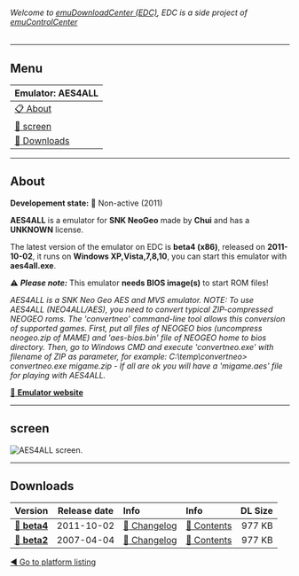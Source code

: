 ###### Welcome to [emuDownloadCenter (EDC)](https://github.com/PhoenixInteractiveNL/emuDownloadCenter/wiki/), EDC is a side project of [emuControlCenter](https://github.com/PhoenixInteractiveNL/emuControlCenter/wiki/)
***
## Menu
| **Emulator: AES4ALL** |
|:---------|
| [:clipboard: About](#about) |
| [:sunrise: screen](#screen) |
| [:floppy_disk: Downloads](#downloads) |
***
## About
**Developement state:** :red_circle: Non-active (2011)

**AES4ALL** is a emulator for **SNK NeoGeo** made by **Chui** and has a **UNKNOWN** license.

The latest version of the emulator on EDC is **beta4 (x86)**, released on **2011-10-02**, it runs on **Windows XP,Vista,7,8,10**, you can start this emulator with **aes4all.exe**.

:warning: _**Please note:**_ This emulator **needs BIOS image(s)** to start ROM files!

_AES4ALL is a SNK Neo Geo AES and MVS emulator. NOTE: To use AES4ALL (NEO4ALL/AES), you need to convert typical ZIP-compressed NEOGEO roms. The 'convertneo' command-line tool allows this conversion of supported games. First, put all files of NEOGEO bios (uncompress neogeo.zip of MAME) and 'aes-bios.bin' file of NEOGEO home to bios directory. Then, go to Windows CMD and execute 'convertneo.exe' with filename of ZIP as parameter, for example: C:\temp\convertneo> convertneo.exe migame.zip - If all are ok you will have a 'migame.aes' file for playing with AES4ALL._

[:link: **Emulator website**](http://chui.dcemu.co.uk/index.html)
***
## screen
![](https://raw.githubusercontent.com/PhoenixInteractiveNL/emuDownloadCenter/master/hooks/aes4all/emulator_screen_01.jpg "AES4ALL screen.")
***
## Downloads
| Version  | Release date  | Info       | Info       | DL Size    |
|:---------|:-------------:|:-----------|:-----------|-----------:|
| [:floppy_disk: **beta4**](https://github.com/PhoenixInteractiveNL/edc-repo0006/raw/master/aes4all/beta4.7z) | 2011-10-02 | [:page_facing_up: Changelog](https://github.com/PhoenixInteractiveNL/edc-repo0006/blob/master/aes4all/beta4_changelog.txt) | [:mag_right: Contents](https://github.com/PhoenixInteractiveNL/edc-repo0006/blob/master/aes4all/beta4_contents.txt) | 977 KB |
| [:floppy_disk: **beta2**](https://github.com/PhoenixInteractiveNL/edc-repo0006/raw/master/aes4all/beta2.7z) | 2007-04-04 | [:page_facing_up: Changelog](https://github.com/PhoenixInteractiveNL/edc-repo0006/blob/master/aes4all/beta2_changelog.txt) | [:mag_right: Contents](https://github.com/PhoenixInteractiveNL/edc-repo0006/blob/master/aes4all/beta2_contents.txt) | 977 KB |

[:arrow_backward: Go to platform listing](https://github.com/PhoenixInteractiveNL/emuDownloadCenter/wiki/EDC-Platform-List)
